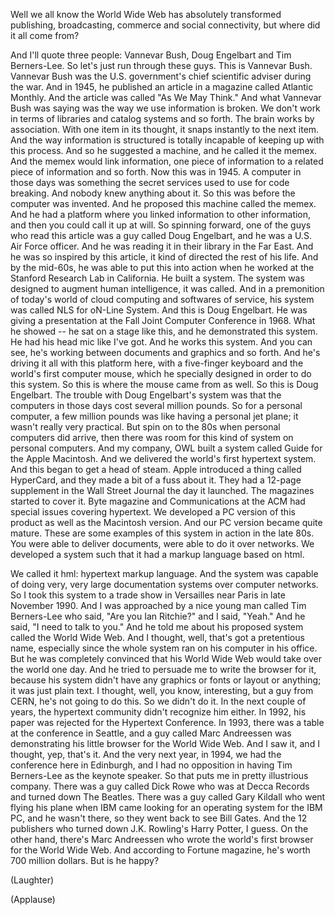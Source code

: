 
Well we all know the World Wide Web
has absolutely transformed publishing, broadcasting,
commerce and social connectivity,
but where did it all come from?

And I&#39;ll quote three people:
Vannevar Bush, Doug Engelbart and Tim Berners-Lee.
So let&#39;s just run through these guys.
This is Vannevar Bush.
Vannevar Bush was the U.S. government&#39;s chief scientific adviser during the war.
And in 1945,
he published an article in a magazine called Atlantic Monthly.
And the article was called &quot;As We May Think.&quot;
And what Vannevar Bush was saying
was the way we use information is broken.
We don&#39;t work in terms of libraries
and catalog systems and so forth.
The brain works by association.
With one item in its thought, it snaps instantly to the next item.
And the way information is structured
is totally incapable of keeping up with this process.
And so he suggested a machine,
and he called it the memex.
And the memex would link information,
one piece of information to a related piece of information and so forth.
Now this was in 1945.
A computer in those days
was something the secret services used to use for code breaking.
And nobody knew anything about it.
So this was before the computer was invented.
And he proposed this machine called the memex.
And he had a platform where you linked information to other information,
and then you could call it up at will.
So spinning forward,
one of the guys who read this article was a guy called Doug Engelbart,
and he was a U.S. Air Force officer.
And he was reading it in their library in the Far East.
And he was so inspired by this article,
it kind of directed the rest of his life.
And by the mid-60s, he was able to put this into action
when he worked at the Stanford Research Lab in California.
He built a system.
The system was designed to augment human intelligence, it was called.
And in a premonition of today&#39;s world
of cloud computing and softwares of service,
his system was called NLS
for oN-Line System.
And this is Doug Engelbart.
He was giving a presentation at the Fall Joint Computer Conference
in 1968.
What he showed --
he sat on a stage like this, and he demonstrated this system.
He had his head mic like I&#39;ve got.
And he works this system.
And you can see, he&#39;s working between documents
and graphics and so forth.
And he&#39;s driving it all
with this platform here,
with a five-finger keyboard
and the world&#39;s first computer mouse,
which he specially designed in order to do this system.
So this is where the mouse came from as well.
So this is Doug Engelbart.
The trouble with Doug Engelbart&#39;s system
was that the computers in those days cost several million pounds.
So for a personal computer,
a few million pounds was like having a personal jet plane;
it wasn&#39;t really very practical.
But spin on to the 80s
when personal computers did arrive,
then there was room for this kind of system on personal computers.
And my company, OWL
built a system called Guide for the Apple Macintosh.
And we delivered the world&#39;s first hypertext system.
And this began to get a head of steam.
Apple introduced a thing called HyperCard,
and they made a bit of a fuss about it.
They had a 12-page supplement in the Wall Street Journal the day it launched.
The magazines started to cover it.
Byte magazine and Communications at the ACM
had special issues covering hypertext.
We developed a PC version of this product
as well as the Macintosh version.
And our PC version became quite mature.
These are some examples of this system in action in the late 80s.
You were able to deliver documents, were able to do it over networks.
We developed a system such
that it had a markup language based on html.

We called it hml: hypertext markup language.
And the system was capable of doing
very, very large documentation systems over computer networks.
So I took this system to a trade show in Versailles near Paris
in late November 1990.
And I was approached by a nice young man called Tim Berners-Lee
who said, &quot;Are you Ian Ritchie?&quot; and I said, &quot;Yeah.&quot;
And he said, &quot;I need to talk to you.&quot;
And he told me about his proposed system called the World Wide Web.
And I thought, well, that&#39;s got a pretentious name,
especially since the whole system ran on his computer in his office.
But he was completely convinced that his World Wide Web
would take over the world one day.
And he tried to persuade me to write the browser for it,
because his system didn&#39;t have any graphics or fonts or layout or anything;
it was just plain text.
I thought, well, you know, interesting,
but a guy from CERN, he&#39;s not going to do this.
So we didn&#39;t do it.
In the next couple of years,
the hypertext community didn&#39;t recognize him either.
In 1992, his paper was rejected for the Hypertext Conference.
In 1993,
there was a table at the conference in Seattle,
and a guy called Marc Andreessen
was demonstrating his little browser for the World Wide Web.
And I saw it, and I thought, yep, that&#39;s it.
And the very next year, in 1994, we had the conference here in Edinburgh,
and I had no opposition in having Tim Berners-Lee as the keynote speaker.
So that puts me in pretty illustrious company.
There was a guy called Dick Rowe
who was at Decca Records and turned down The Beatles.
There was a guy called Gary Kildall
who went flying his plane
when IBM came looking for an operating system
for the IBM PC,
and he wasn&#39;t there, so they went back to see Bill Gates.
And the 12 publishers
who turned down J.K. Rowling&#39;s Harry Potter, I guess.
On the other hand, there&#39;s Marc Andreessen
who wrote the world&#39;s first browser for the World Wide Web.
And according to Fortune magazine,
he&#39;s worth 700 million dollars.
But is he happy?

(Laughter)


(Applause)

